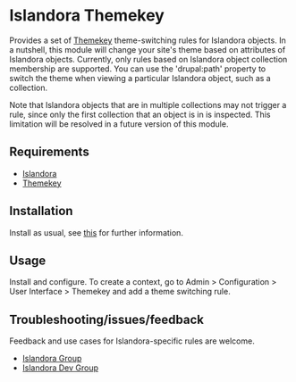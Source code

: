 # Islandora Themekey

Provides a set of [Themekey](https://dupal.org/project/themekey) theme-switching rules for Islandora objects. In a nutshell, this module will change your site's theme based on attributes of Islandora objects. Currently, only rules based on Islandora object collection membership are supported. You can use the 'drupal:path' property to switch the theme when viewing a particular Islandora object, such as a collection.

Note that Islandora objects that are in multiple collections may not trigger a rule, since only the first collection that an object is in is inspected. This limitation will be resolved in a future version of this module.

## Requirements

* [Islandora](https://github.com/Islandora/islandora)
* [Themekey](https://dupal.org/project/themekey)

## Installation

Install as usual, see [this](https://drupal.org/documentation/install/modules-themes/modules-7) for further information.

## Usage

Install and configure. To create a context, go to Admin > Configuration > User Interface > Themekey and add a theme switching rule. 

## Troubleshooting/issues/feedback

Feedback and use cases for Islandora-specific rules are welcome.

* [Islandora Group](https://groups.google.com/forum/?hl=en&fromgroups#!forum/islandora)
* [Islandora Dev Group](https://groups.google.com/forum/?hl=en&fromgroups#!forum/islandora-dev)

